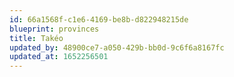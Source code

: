 ```yaml
---
id: 66a1568f-c1e6-4169-be8b-d822948215de
blueprint: provinces
title: Takéo
updated_by: 48900ce7-a050-429b-bb0d-9c6f6a8167fc
updated_at: 1652256501
---
```

